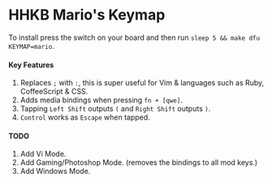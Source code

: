 # HHKB Mario's Keymap

To install press the switch on your board and then run `sleep 5 && make dfu KEYMAP=mario`.

#### Key Features

1. Replaces `;` with `:`, this is super useful for Vim & languages such as Ruby, CoffeeScript & CSS. 
2. Adds media bindings when pressing `fn + [qwe]`.
3. Tapping `Left Shift` outputs `(`  and `Right Shift` outputs `)`.
4. `Control` works as `Escape` when tapped.

#### TODO

1. Add Vi Mode.
2. Add Gaming/Photoshop Mode. (removes the bindings to all mod keys.)
3. Add Windows Mode.
